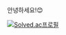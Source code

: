 
안녕하세요!😊

[![Solved.ac프로필](http://mazassumnida.wtf/api/mini/generate_badge?boj=tjrdnjs99)](https://solved.ac/profile/tjrdnjs99)
